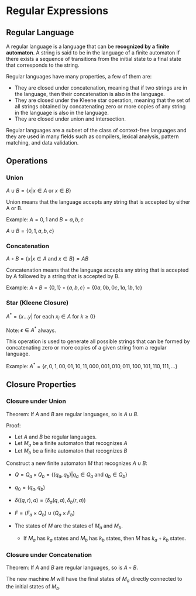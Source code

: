 # Regular Expressions

## Regular Language

A regular language is a language that can be **recognized by a finite automaton**.
A string is said to be in the language of a finite automaton if there exists a sequence of transitions from the initial state to a final state that corresponds to the string.

Regular languages have many properties, a few of them are:

- They are closed under concatenation, meaning that if two strings are in the language, then their concatenation is also in the language.
- They are closed under the Kleene star operation, meaning that the set of all strings obtained by concatenating zero or more copies of any string in the language is also in the language.
- They are closed under union and intersection.

Regular languages are a subset of the class of context-free languages and they are used in many fields such as compilers, lexical analysis, pattern matching, and data validation.

## Operations

### Union

$A \cup B = \{x | x \in A \text{ or } x \in B\}$

Union means that the language accepts any string that is accepted by either A or B.

Example: $A = {0, 1}$ and $B = {a, b, c}$

$A \cup B = \{0, 1, a, b, c\}$

### Concatenation

$A \circ B = \{x | x \in A \text{ and } x \in B\} = AB$

Concatenation means that the language accepts any string that is accepted by A followed by a string that is accepted by B.

Example: $A \circ B = \{0, 1\} \circ \{a, b, c\} = \{0a, 0b, 0c, 1a, 1b, 1c\}$

### Star (Kleene Closure)

$A^*= \{x \dots y | \text{ for each } x_i \in A \text{ for } k \ge 0\}$

Note: $\epsilon \in A^*$ always.

This operation is used to generate all possible strings that can be formed by concatenating zero or more copies of a given string from a regular language.

Example: $A^* = \{\epsilon, 0, 1, 00, 01, 10, 11, 000, 001, 010, 011, 100, 101, 110, 111, \dots\}$

## Closure Properties

### Closure under Union

Theorem: If $A$ and $B$ are regular languages, so is $A \cup B$.

Proof:

- Let $A$ and $B$ be regular languages.
- Let $M_a$ be a finite automaton that recognizes $A$
- Let $M_b$ be a finite automaton that recognizes $B$

Construct a new finite automaton $M$ that recognizes $A \cup B$:

- $Q = Q_a \times Q_b = \{(q_a, q_b) | q_a \in Q_a \text{ and } q_b \in Q_b\}$
- $q_0 = (q_a, q_b)$
- $\delta((q, r), a) = (\delta_a(q, a), \delta_b(r, a))$
- $F = (F_a \times Q_b) \cup (Q_a \times F_b)$

- The states of $M$ are the states of $M_a$ and $M_b$.
  - If $M_a$ has $k_a$ states and $M_b$ has $k_b$ states, then $M$ has $k_a + k_b$ states.

### Closure under Concatenation

Theorem: If $A$ and $B$ are regular languages, so is $A \circ B$.

The new machine $M$ will have the final states of $M_a$ directly connected to the initial states of $M_b$.
